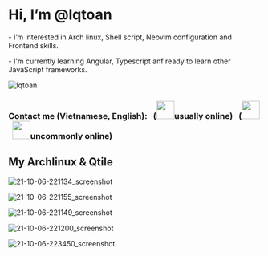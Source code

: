 # Hi, I’m @lqtoan
<p>- I’m interested in Arch linux, Shell script, Neovim configuration and Frontend skills.</p>
<p>- I'm currently learning Angular, Typescript anf ready to learn other JavaScript frameworks.</p>
<img src="https://github-readme-stats.vercel.app/api/top-langs?username=lqtoan&show_icons=true&locale=en&layout=compact&theme=nord" alt="lqtoan" />
</p>
<h3> Contact me (Vietnamese, English):
&nbsp; (<a href="https://facebook.com/lqtoann" target="_blank" rel="noopener noreferrer"><img src="https://img.icons8.com/doodle/128/000000/facebook.png" width="36" /></a>usually online)
&nbsp; (<a href="https://www.instagram.com/archlinux_user" target="_blank" rel="noopener noreferrer"><img src="https://img.icons8.com/doodle/96/000000/instagram.png" width="36" /></a>
&nbsp; <a href="https://twitter.com/lequoc_toan" target="_blank" rel="noopener noreferrer"><img src="https://img.icons8.com/doodle/96/000000/twitter.png" width="36" /></a>uncommonly online)
</h3>

## My Archlinux & Qtile
  
![21-10-06-221134_screenshot](https://user-images.githubusercontent.com/89382043/136232380-6cc88839-b2d2-46c2-bae3-a54e8cec98fc.jpg)

![21-10-06-221155_screenshot](https://user-images.githubusercontent.com/89382043/136232396-daef2660-f4f1-4241-8bfc-545db8fa51d3.jpg)

![21-10-06-221149_screenshot](https://user-images.githubusercontent.com/89382043/136232405-87b3a133-7834-468e-835f-f79703ec781c.jpg)

![21-10-06-221200_screenshot](https://user-images.githubusercontent.com/89382043/136232416-46fa7231-dcf5-4ab4-b9fb-6dfc32f0e5e8.jpg)

![21-10-06-223450_screenshot](https://user-images.githubusercontent.com/89382043/136236249-50c9a4fb-e1b1-40b1-9761-9c608da6a3b3.jpg)


